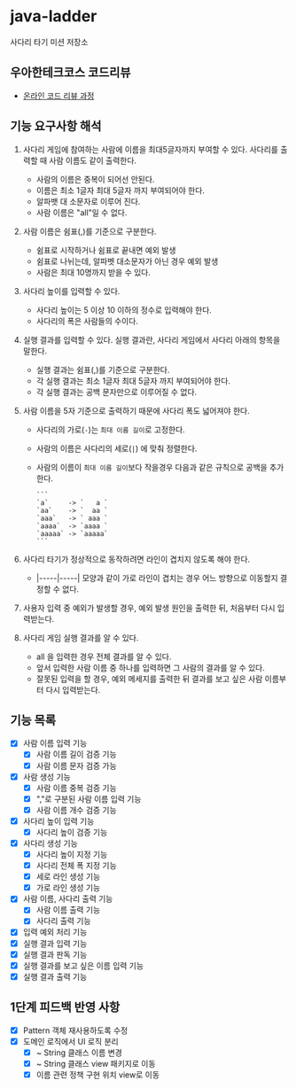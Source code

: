 # java-ladder

사다리 타기 미션 저장소

## 우아한테크코스 코드리뷰

- [온라인 코드 리뷰 과정](https://github.com/woowacourse/woowacourse-docs/blob/master/maincourse/README.md)

## 기능 요구사항 해석

1. 사다리 게임에 참여하는 사람에 이름을 최대5글자까지 부여할 수 있다. 사다리를 출력할 때 사람 이름도 같이 출력한다.
    - 사람의 이름은 중복이 되어선 안된다.
    - 이름은 최소 1글자 최대 5글자 까지 부여되어야 한다.
    - 알파뱃 대 소문자로 이루어 진다.
    - 사람 이름은 "all"일 수 없다.

2. 사람 이름은 쉼표(,)를 기준으로 구분한다.
    - 쉼표로 시작하거나 쉼표로 끝내면 예외 발생
    - 쉼표로 나뉘는데, 알파벳 대소문자가 아닌 경우 예외 발생
    - 사람은 최대 10명까지 받을 수 있다.

3. 사다리 높이를 입력할 수 있다.
    - 사다리 높이는 5 이상 10 이하의 정수로 입력해야 한다.
    - 사다리의 폭은 사람들의 수이다.

4. 실행 결과를 입력할 수 있다. 실행 결과란, 사다리 게임에서 사다리 아래의 항목을 말한다.
    - 실행 결과는 쉼표(,)를 기준으로 구분한다.
    - 각 실행 결과는 최소 1글자 최대 5글자 까지 부여되어야 한다.
    - 각 실행 결과는 공백 문자만으로 이루어질 수 없다.

5. 사람 이름을 5자 기준으로 출력하기 때문에 사다리 폭도 넓어져야 한다.
    - 사다리의 가로(`-`)는 `최대 이름 길이`로 고정한다.
    - 사람의 이름은 사다리의 세로(`|`) 에 맞춰 정렬한다.
    - 사람의 이름이 `최대 이름 길이`보다 작을경우 다음과 같은 규칙으로 공백을 추가한다.

          ```
          `a`     -> `   a `
          `aa`    -> `  aa `
          `aaa`   -> ` aaa `
          `aaaa`  -> `aaaa `
          `aaaaa` -> `aaaaa`
          ``` 

6. 사다리 타기가 정상적으로 동작하려면 라인이 겹치지 않도록 해야 한다.
    - |-----|-----| 모양과 같이 가로 라인이 겹치는 경우 어느 방향으로 이동할지 결정할 수 없다.
7. 사용자 입력 중 예외가 발생할 경우, 예외 발생 원인을 출력한 뒤, 처음부터 다시 입력받는다.
8. 사다리 게임 실행 결과를 알 수 있다.
    - all 을 입력한 경우 전체 결과를 알 수 있다.
    - 앞서 입력한 사람 이름 중 하나를 입력하면 그 사람의 결과를 알 수 있다.
    - 잘못된 입력을 할 경우, 예외 메세지를 출력한 뒤 결과를 보고 싶은 사람 이름부터 다시 입력받는다.

## 기능 목록

- [x] 사람 이름 입력 기능
    - [x] 사람 이름 길이 검증 기능
    - [x] 사람 이름 문자 검증 가능
- [x] 사람 생성 기능
    - [x] 사람 이름 중복 검증 기능
    - [x] ","로 구분된 사람 이름 입력 기능
    - [x] 사람 이름 개수 검증 기능
- [x] 사다리 높이 입력 기능
    - [x] 사다리 높이 검증 기능
- [x] 사다리 생성 기능
    - [x] 사다리 높이 지정 기능
    - [x] 사다리 전체 폭 지정 기능
    - [x] 세로 라인 생성 기능
    - [x] 가로 라인 생성 기능
- [x] 사람 이름, 사다리 출력 기능
    - [x] 사람 이름 출력 기능
    - [x] 사다리 출력 기능
- [x] 입력 예외 처리 기능
- [x] 실행 결과 입력 기능
- [x] 실행 결과 판독 기능
- [x] 실행 결과를 보고 싶은 이름 입력 기능
- [x] 실행 결과 출력 기능

## 1단계 피드백 반영 사항

- [x] Pattern 객체 재사용하도록 수정
- [x] 도메인 로직에서 UI 로직 분리
    - [x] ~ String 클래스 이름 변경
    - [x] ~ String 클래스 view 패키지로 이동
    - [x] 이름 관련 정책 구현 위치 view로 이동
